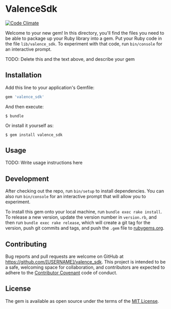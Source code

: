 # ValenceSdk

[![Code Climate](https://codeclimate.com/repos/57ce92244f47cc4f17004643/badges/a44b0c14dacca964ff04/gpa.svg)](https://codeclimate.com/repos/57ce92244f47cc4f17004643/feed)

Welcome to your new gem! In this directory, you'll find the files you need to be able to package up your Ruby library into a gem. Put your Ruby code in the file `lib/valence_sdk`. To experiment with that code, run `bin/console` for an interactive prompt.

TODO: Delete this and the text above, and describe your gem

## Installation

Add this line to your application's Gemfile:

```ruby
gem 'valence_sdk'
```

And then execute:

    $ bundle

Or install it yourself as:

    $ gem install valence_sdk

## Usage

TODO: Write usage instructions here

## Development

After checking out the repo, run `bin/setup` to install dependencies. You can also run `bin/console` for an interactive prompt that will allow you to experiment.

To install this gem onto your local machine, run `bundle exec rake install`. To release a new version, update the version number in `version.rb`, and then run `bundle exec rake release`, which will create a git tag for the version, push git commits and tags, and push the `.gem` file to [rubygems.org](https://rubygems.org).

## Contributing

Bug reports and pull requests are welcome on GitHub at https://github.com/[USERNAME]/valence_sdk. This project is intended to be a safe, welcoming space for collaboration, and contributors are expected to adhere to the [Contributor Covenant](http://contributor-covenant.org) code of conduct.


## License

The gem is available as open source under the terms of the [MIT License](http://opensource.org/licenses/MIT).

